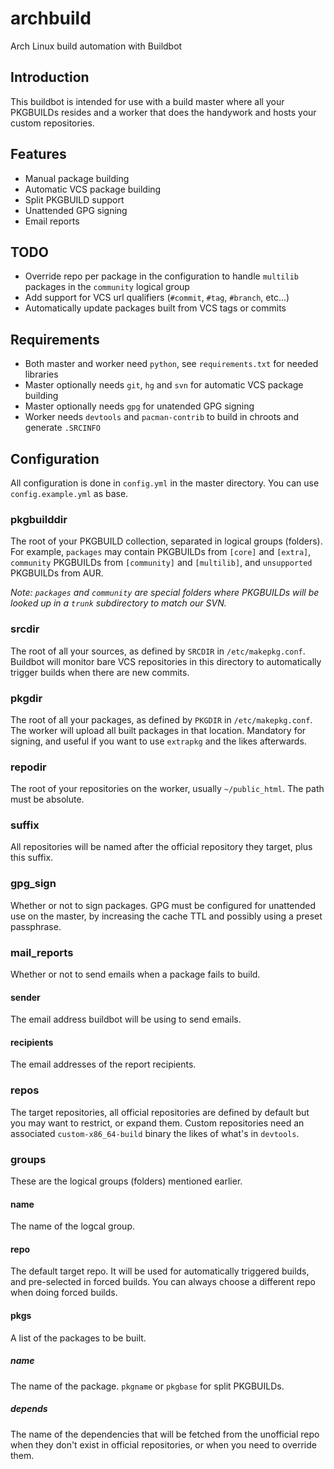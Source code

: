 # archbuild
Arch Linux build automation with Buildbot

## Introduction
This buildbot is intended for use with a build master where all your PKGBUILDs resides and a worker that does the handywork and hosts your custom repositories.

## Features
- Manual package building
- Automatic VCS package building
- Split PKGBUILD support
- Unattended GPG signing
- Email reports

## TODO
- Override repo per package in the configuration to handle `multilib` packages in the `community` logical group
- Add support for VCS url qualifiers (`#commit`, `#tag`, `#branch`, etc...)
- Automatically update packages built from VCS tags or commits

## Requirements
- Both master and worker need `python`, see `requirements.txt` for needed libraries
- Master optionally needs `git`, `hg` and `svn` for automatic VCS package building
- Master optionally needs `gpg` for unatended GPG signing
- Worker needs `devtools` and `pacman-contrib` to build in chroots and generate `.SRCINFO`

## Configuration
All configuration is done in `config.yml` in the master directory. You can use `config.example.yml` as base.

### pkgbuilddir
The root of your PKGBUILD collection, separated in logical groups (folders). For example, `packages` may contain PKGBUILDs from `[core]` and `[extra]`, `community` PKGBUILDs from `[community]` and `[multilib]`, and `unsupported` PKGBUILDs from AUR.

_Note: `packages` and `community` are special folders where PKGBUILDs will be looked up in a `trunk` subdirectory to match our SVN._

### srcdir
The root of all your sources, as defined by `SRCDIR` in `/etc/makepkg.conf`. Buildbot will monitor bare VCS repositories in this directory to automatically trigger builds when there are new commits.

### pkgdir
The root of all your packages, as defined by `PKGDIR` in `/etc/makepkg.conf`. The worker will upload all built packages in that location. Mandatory for signing, and useful if you want to use `extrapkg` and the likes afterwards.

### repodir
The root of your repositories on the worker, usually `~/public_html`. The path must be absolute.

### suffix
All repositories will be named after the official repository they target, plus this suffix.

### gpg_sign
Whether or not to sign packages. GPG must be configured for unattended use on the master, by increasing the cache TTL and possibly using a preset passphrase.

### mail_reports
Whether or not to send emails when a package fails to build.

#### sender
The email address buildbot will be using to send emails.

#### recipients
The email addresses of the report recipients.

### repos
The target repositories, all official repositories are defined by default but you may want to restrict, or expand them. Custom repositories need an associated `custom-x86_64-build` binary the likes of what's in `devtools`.

### groups
These are the logical groups (folders) mentioned earlier.

#### name
The name of the logcal group.

#### repo
The default target repo. It will be used for automatically triggered builds, and pre-selected in forced builds. You can always choose a different repo when doing forced builds.

#### pkgs
A list of the packages to be built.

##### name
The name of the package. `pkgname` or `pkgbase` for split PKGBUILDs.

##### depends
The name of the dependencies that will be fetched from the unofficial repo when they don't exist in official repositories, or when you need to override them.
